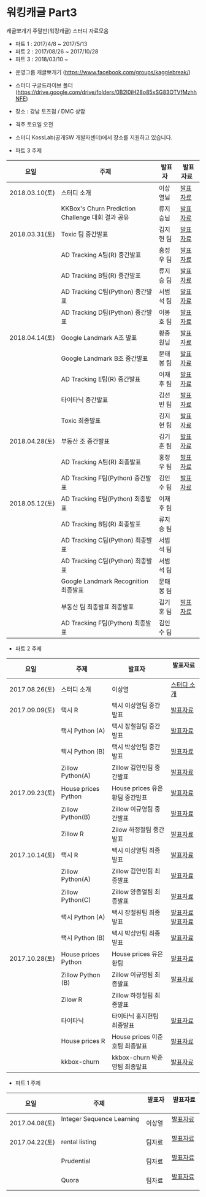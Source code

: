 # 워킹캐글 Part3 
캐글뽀개기 주말반(워킹캐글) 스터디 자료모음
- 파트 1 : 2017/4/8 ~ 2017/5/13
- 파트 2 : 2017/08/26 ~ 2017/10/28
- 파트 3 : 2018/03/10 ~ 

* 운영그룹 캐글뽀개기 (https://www.facebook.com/groups/kagglebreak/)
* 스터디 구글드라이브 폴더 (https://drive.google.com/drive/folders/0B2l0iH28o85xSG83OTVfMzhhNFE)
* 장소 : 강남 토즈점 / DMC 상암
* 격주 토요일 오전
* 스터디 KossLab(공개SW 개발자센터)에서 장소를 지원하고 있습니다.



* 파트 3 주제

|요일   |주제   |발표자   |발표자료   |
|---|---|---|---|
|2018.03.10(토)|스터디 소개|이상열님|[발표자료](https://github.com/KaggleBreak/walkingkaggle/blob/master/tutorial/part3.html)
||KKBox's Churn Prediction Challenge 대회 결과 공유|류지승님|[발표자료](https://github.com/RyuJiseung/WSDM_2018/blob/master/kkbox_churn_prediction.pdf)
|2018.03.31(토)|Toxic 팀 중간발표|김지현 팀|[발표자료](https://github.com/KaggleBreak/walkingkaggle/blob/master/toxic/Toxic%20Comment%20Classification_MD.pdf)
||AD Tracking A팀(R) 중간발표|홍정우 팀|[발표자료](https://github.com/KaggleBreak/walkingkaggle/blob/master/adtrack/R/r-1%EC%A1%B0-%EB%B0%9C%ED%91%9C%EC%9E%90%EB%A3%8C%ED%99%8D%EC%A0%95%EC%9A%B0.pdf)
||AD Tracking B팀(R) 중간발표|류지승 팀|[발표자료](https://github.com/KaggleBreak/walkingkaggle/blob/master/adtrack/R/adtrack_pptx.pdf)
||AD Tracking C팀(Python) 중간발표|서범석 팀|[발표자료](https://github.com/KaggleBreak/walkingkaggle/tree/master/adtrack/Python/c%EC%A1%B0)
||AD Tracking D팀(Python) 중간발표|이봉호 팀|[발표자료](https://github.com/KaggleBreak/walkingkaggle/blob/master/adtrack/Python/d%EC%A1%B0/Mar%2031%20Walking%20Kaggle.pptx)
|2018.04.14(토)|Google Landmark A조 발표|황중원님|[발표자료](https://github.com/KaggleBreak/walkingkaggle/blob/master/landmark/Python/%EA%B5%AC%EA%B8%80%EB%9E%9C%EB%93%9C%EB%A7%88%ED%81%AC_Recognition_Challenge_%ED%99%A9%EC%A4%91%EC%9B%90.pdf)
||Google Landmark B조 중간발표|문태봉 팀|[발표자료](https://github.com/KaggleBreak/walkingkaggle/blob/master/landmark/Python/%EA%B5%AC%EA%B8%80%EB%9E%9C%EB%93%9C%EB%A7%88%ED%81%AC_%EB%AC%B8%ED%83%9C%EB%B4%89%EC%A1%B0_%EC%A4%91%EA%B0%84%EB%B0%9C%ED%91%9C.pptx)
||AD Tracking E팀(R) 중간발표|이재후 팀|[발표자료](https://github.com/KaggleBreak/walkingkaggle/blob/master/adtrack/Python/e%EC%A1%B0/ADTracking%20E%EC%A1%B0%201%EC%B0%A8%20%EB%B0%9C%ED%91%9C%EC%9E%90%EB%A3%8C.pdf)
||타이타닉 중간발표|김선빈 팀|[발표자료](https://github.com/KaggleBreak/walkingkaggle/blob/master/tutorial/titanic/Titanic_%EA%B9%80%EC%84%A0%EB%B9%88%EB%8B%98%EC%A1%B0_%EC%A4%91%EA%B0%84%EB%B0%9C%ED%91%9C.pptx)
||Toxic 최종발표|김지현 팀|[발표자료](https://github.com/KaggleBreak/walkingkaggle/blob/master/toxic/toxic_FInal.pdf)
|2018.04.28(토)|부동산 조 중간발표|김기훈 팀|[발표자료](https://github.com/KaggleBreak/walkingkaggle/blob/master/tutorial/house_prices/%EA%B9%80%EA%B8%B0%ED%9B%88%ED%8C%80/House_Price_%EC%B5%9C%EC%A2%85_%EA%B9%80%EA%B8%B0%ED%9B%88%ED%8C%80.pdf)
||AD Tracking A팀(R) 최종발표|홍정우 팀|[발표자료](https://github.com/KaggleBreak/walkingkaggle/blob/master/adtrack/R/ad_traking_r_%ED%99%8D%EC%A0%95%EC%9A%B0.pdf)
||AD Tracking F팀(Python) 중간발표|김인수 팀|[발표자료](https://github.com/KaggleBreak/walkingkaggle/blob/master/adtrack/R/AdTracking_%EA%B9%80%EC%9D%B8%EC%88%98.pdf)
|2018.05.12(토)|AD Tracking E팀(Python) 최종발표|이재후 팀|
||AD Tracking B팀(R) 최종발표|류지승 팀|
||AD Tracking C팀(Python) 최종발표|서범석 팀|
||AD Tracking C팀(Python) 최종발표|서범석 팀|
||Google Landmark Recognition 최종발표|문태봉 팀|
||부동산 팀 최종발표 최종발표|김기훈 팀|[발표자료](https://github.com/KaggleBreak/walkingkaggle/blob/master/tutorial/house_prices/%EA%B9%80%EA%B8%B0%ED%9B%88%ED%8C%80/House_Price_final.pdf)
||AD Tracking F팀(Python) 최종발표|김인수 팀|



* 파트 2 주제

|요일   |주제   |발표자   |발표자료   |
|---|---|---|---|
|2017.08.26(토)|스터디 소개|이상열|[스터디 소개](https://github.com/KaggleBreak/walkingkaggle/blob/master/tutorial/house_prices/house_prices_tutorial.html)
|2017.09.09(토)|택시 R|택시 이상열팀 중간발표|[발표자료](https://github.com/KaggleBreak/walkingkaggle/blob/master/taxi/R/interactive_R.nb.html)
||택시 Python (A)|택시 장철원팀 중간발표|[발표자료](https://github.com/KaggleBreak/walkingkaggle/blob/master/taxi/Python/Jang/NewYork_Taxi_20170908_%EC%9E%A5%EC%B2%A0%EC%9B%90.ipynb)
||택시 Python (B)|택시 박상언팀 중간발표|[발표자료](https://github.com/KaggleBreak/walkingkaggle/blob/master/taxi/Python/park/0906.%20Univariate%20Graph%20.ipynb)
||Zillow Python(A)|Zillow 김연민팀 중간발표|[발표자료](https://github.com/KaggleBreak/walkingkaggle/blob/master/zillow/python/Zillow_%EC%A4%91%EA%B0%84%EB%B0%9C%ED%91%9C.pptx)
|2017.09.23(토)|House prices Python|House prices 유은환팀 중간발표|[발표자료](https://github.com/KaggleBreak/walkingkaggle/blob/master/tutorial/house_prices/Python_%EC%9C%A0%EC%9D%80%ED%99%98/%EB%B0%9C%ED%91%9C%EC%9E%90%EB%A3%8C/House%20Price_Python_%EC%9C%A0%EC%9D%80%ED%99%98(%EB%B0%9C%ED%91%9C%EC%9E%90%EB%A3%8C).ipynb)
||Zillow Python(B)|Zillow 이규영팀 중간발표|[발표자료](https://github.com/KaggleBreak/walkingkaggle/blob/master/zillow/R/Zillow_%EC%A4%91%EA%B0%84%EB%B0%9C%ED%91%9C_%EC%9D%B4%EA%B7%9C%EC%98%81.pptx)
||Zillow R|Zilow 하정철팀 중간발표|[발표자료](https://github.com/KaggleBreak/walkingkaggle/blob/master/zillow/R/zillow_%EC%A4%91%EA%B0%84%EB%B0%9C%ED%91%9C_%ED%95%98%EC%A0%95%EC%B2%A0.pptx)
|2017.10.14(토)|택시 R|택시 이상열팀 최종발표|[발표자료](http://htmlpreview.github.io/?https://github.com/KaggleBreak/walkingkaggle/blob/master/taxi/R/taxiR_Final.html)
||Zillow Python(A)|Zillow 김연민팀 최종발표|[발표자료](https://github.com/KaggleBreak/walkingkaggle/blob/master/zillow/python/Zillow_python_%EA%B9%80%EC%97%B0%EB%AF%BC%EC%A1%B0(%EC%B5%9C%EC%A2%85%EB%B0%9C%ED%91%9C).pptx)
||Zillow Python(C)|Zillow 양종열팀 최종발표|[발표자료](https://github.com/KaggleBreak/walkingkaggle/blob/master/zillow/python/zillow_python_%EC%96%91%EC%A2%85%EC%97%B4_20171014.pdf)
||택시 Python (A)|택시 장철원팀 최종발표|[발표자료](https://github.com/KaggleBreak/walkingkaggle/blob/master/taxi/Python/Jang/NewYork_Taxi_20171012_%EC%9E%A5%EC%B2%A0%EC%9B%90.ipynb) [발표자료](https://github.com/KaggleBreak/walkingkaggle/blob/master/taxi/Python/Kim/%EB%89%B4%EC%9A%95%ED%83%9D%EC%8B%9C_%EA%B9%80%EC%B0%AC%ED%9D%AC.ipynb)
||택시 Python (B)|택시 박상언팀 최종발표|[발표자료](https://github.com/KaggleBreak/walkingkaggle/blob/master/taxi/Python/park/Learning.ipynb)
|2017.10.28(토)|House prices Python|House prices 유은환팀|[발표자료](https://github.com/KaggleBreak/walkingkaggle/blob/master/tutorial/house_prices/Python_%E1%84%8B%E1%85%B2%E1%84%8B%E1%85%B3%E1%86%AB%E1%84%92%E1%85%AA%E1%86%AB/%EB%B0%9C%ED%91%9C%EC%9E%90%EB%A3%8C/HousePrice_Final_(%EC%9C%A0%EC%9D%80%ED%99%98).html)
||Zillow Python (B)|Zillow 이규영팀 최종발표|[발표자료](https://github.com/KaggleBreak/walkingkaggle/blob/master/zillow/R/Zillow_%EC%B5%9C%EC%A2%85%EB%B0%9C%ED%91%9C_%EC%9D%B4%EA%B7%9C%EC%98%81.pptx)
||Zilow R|Zillow 하정철팀 최종발표|
||타이타닉|타이타닉 홍지현팀 최종발표|[발표자료](https://github.com/KaggleBreak/walkingkaggle/blob/master/tutorial/titanic/Titanic_%ED%99%8D%EC%A7%80%ED%98%84_%EC%B5%9C%EC%A2%85%EB%B0%9C%ED%91%9C.pptx)
||House prices R|House prices 이춘호팀 최종발표|[발표자료](https://github.com/KaggleBreak/walkingkaggle/blob/master/tutorial/house_prices/R_%EC%9D%B4%EC%B6%98%ED%98%B8/kaggleHousePrice.html)
||kkbox-churn|kkbox-churn 박준영팀 최종발표|[발표자료](https://github.com/KaggleBreak/walkingkaggle/blob/master/kkbox/KKBox_Prediction.pdf)


* 파트 1 주제

|요일   |주제   |발표자   |발표자료   | 
|---|---|---|---|
|2017.04.08(토)|Integer Sequence Learning   |이상열|[발표자료](https://github.com/KaggleBreak/walkingkaggle/blob/master/integer/Integer%20Sequence%20_%EC%9B%8C%ED%82%B9%EC%BA%90%EA%B8%80_%EC%8B%9C%EC%A6%8C1_%EC%A3%BC%EB%A7%90%EB%B0%98%20.ipynb)   |   
|2017.04.22(토)|rental listing   |팀자료|[발표자료](https://github.com/KaggleBreak/walkingkaggle/blob/master/rental_listing/rental_listing_0422.ipynb)   |   
||Prudential   |팀자료|[발표자료](https://github.com/KaggleBreak/walkingkaggle/blob/master/prudential/Prudential_Insuranse.html.docx)   |   
||Quora   |팀자료|[발표자료](https://github.com/KaggleBreak/walkingkaggle/blob/master/quora/quora_1.ipynb)   |   


